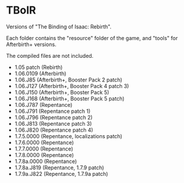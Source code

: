 # TBoIR
Versions of "The Binding of Isaac: Rebirth".

Each folder contains the "resource" folder of the game, and "tools" for Afterbirth+ versions.

The compiled files are not included.

* 1.05 patch (Rebirth)
* 1.06.0109 (Afterbirth)
* 1.06.J85 (Afterbirth+, Booster Pack 2 patch)
* 1.06.J127 (Afterbirth+, Booster Pack 4 patch 3)
* 1.06.J150 (Afterbirth+, Booster Pack 5)
* 1.06.J168 (Afterbirth+, Booster Pack 5 patch)
* 1.06.J787 (Repentance)
* 1.06.J791 (Repentance patch 1)
* 1.06.J796 (Repentance patch 2)
* 1.06.J813 (Repentance patch 3)
* 1.06.J820 (Repentance patch 4)
* 1.7.5.0000 (Repentance, localizations patch)
* 1.7.6.0000 (Repentance)
* 1.7.7.0000 (Repentance)
* 1.7.8.0000 (Repentance)
* 1.7.8a.0000 (Repentance)
* 1.7.8a.J819 (Repentance, 1.7.9 patch)
* 1.7.9a.J822 (Repentance, 1.7.9a patch)
